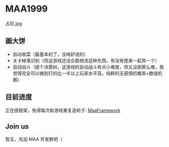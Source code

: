 # MAA1999

占坑.jpg

## 画大饼

- 自动收菜（最基本的了，没啥好说的）
- 关卡掉落识别（但这游戏还没企鹅物流这种东西，有没有佬来一起弄一个）
- 自动战斗（搓个决策树，这游戏的自动战斗有点小难度，但又没粥那么难，我觉得完全可以做到打的比一半以上玩家水平高，纯粹的无感情的概率+数值机器）

## 目前进度

正在搓框架，免得每次新游戏重复造轮子: [MaaFramework](https://github.com/MaaAssistantArknights/MaaFramework)

## Join us

暂无，先加 MAA 开发群吧（
